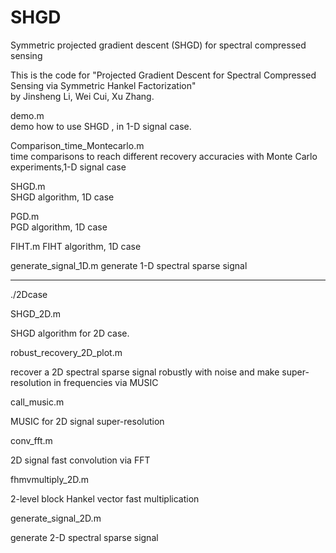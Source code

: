 # SHGD
Symmetric projected gradient descent (SHGD) for spectral compressed sensing 

This is the code for "Projected Gradient Descent for Spectral Compressed Sensing via Symmetric Hankel Factorization"  
by Jinsheng Li, Wei Cui, Xu Zhang. 


demo.m  
demo how to use SHGD , in 1-D signal case. 

Comparison_time_Montecarlo.m   
time comparisons to reach different recovery accuracies with Monte Carlo experiments,1-D signal case   

SHGD.m  
SHGD algorithm, 1D case

PGD.m  
PGD algorithm, 1D case

FIHT.m 
 FIHT algorithm, 1D case

generate_signal_1D.m
generate 1-D spectral sparse signal

--------------------------------------------------------------------------------
./2Dcase

SHGD_2D.m

SHGD algorithm for 2D case.

robust_recovery_2D_plot.m

recover  a 2D spectral sparse signal  robustly with noise and make super-resolution in frequencies via MUSIC

call_music.m

MUSIC for 2D  signal super-resolution

conv_fft.m

2D signal fast convolution via FFT

fhmvmultiply_2D.m

2-level block Hankel vector fast multiplication

generate_signal_2D.m

generate 2-D spectral sparse signal
